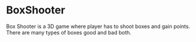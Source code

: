 # BoxShooter
Box Shooter is a 3D game where player has to shoot boxes and gain points. There are many types of boxes good and bad both.
